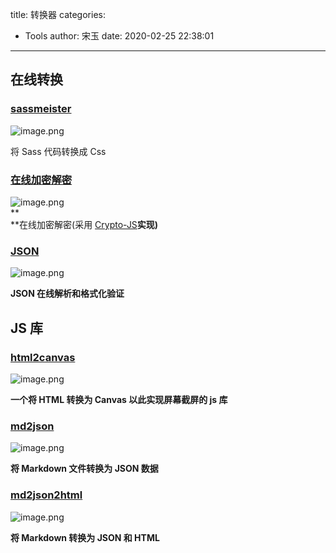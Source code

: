 title: 转换器
categories:
 - Tools
author: 宋玉
date: 2020-02-25 22:38:01
---
<a name="paA9X"></a>
## 在线转换
<a name="Ss0YA"></a>
### [sassmeister](https://www.sassmeister.com/)
![image.png](https://cdn.nlark.com/yuque/0/2020/png/394169/1582636872413-233b17dc-02b0-40e7-93e5-33cb697b3bb7.png#align=left&display=inline&height=761&name=image.png&originHeight=1522&originWidth=2878&size=553190&status=done&style=none&width=1439)

将 Sass 代码转换成 Css
<a name="64fgu"></a>
### [在线加密解密](https://tool.oschina.net/encrypt?type=3)
![image.png](https://cdn.nlark.com/yuque/0/2020/png/394169/1582641108114-9187bb57-888a-43df-bf99-ff4e1930d17f.png#align=left&display=inline&height=762&name=image.png&originHeight=1524&originWidth=2870&size=235289&status=done&style=none&width=1435)<br />**<br />**在线加密解密(采用 [Crypto-JS](http://www.oschina.net/p/crypto-js)**实现)**
<a name="udFuP"></a>
### [JSON](https://www.json.cn/)
![image.png](https://cdn.nlark.com/yuque/0/2020/png/394169/1582641236643-a6401c9f-a36d-4f77-a342-662df2b9c5b6.png#align=left&display=inline&height=760&name=image.png&originHeight=1520&originWidth=2862&size=124910&status=done&style=none&width=1431)

**JSON 在线解析和格式化验证**
<a name="tEz81"></a>
## JS 库
<a name="zbCru"></a>
### [html2canvas](https://html2canvas.hertzen.com/)
![image.png](https://cdn.nlark.com/yuque/0/2020/png/394169/1582596189394-ccbffd6a-13dc-400e-986b-58e4a7bdfeb3.png#align=left&display=inline&height=768&name=image.png&originHeight=1536&originWidth=2878&size=381224&status=done&style=none&width=1439)

**一个将 HTML 转换为 Canvas 以此实现屏幕截屏的 js 库**
<a name="8ZBph"></a>
### [md2json](https://github.com/conis/md2json)

![image.png](https://cdn.nlark.com/yuque/0/2020/png/394169/1582604847518-2027eda4-a7f4-484f-981b-a1ed63ae9fa3.png#align=left&display=inline&height=763&name=image.png&originHeight=1526&originWidth=2880&size=241093&status=done&style=none&width=1440)

**将 Markdown 文件转换为 JSON 数据**
<a name="RMy7e"></a>
### [md2json2html](http://npm.taobao.org/package/md2json2html)
![image.png](https://cdn.nlark.com/yuque/0/2020/png/394169/1582605053161-e130427d-7c7d-49cc-869d-920c55ed0d73.png#align=left&display=inline&height=765&name=image.png&originHeight=1530&originWidth=2872&size=432179&status=done&style=none&width=1436)

**将 Markdown 转换为 JSON 和 HTML**
